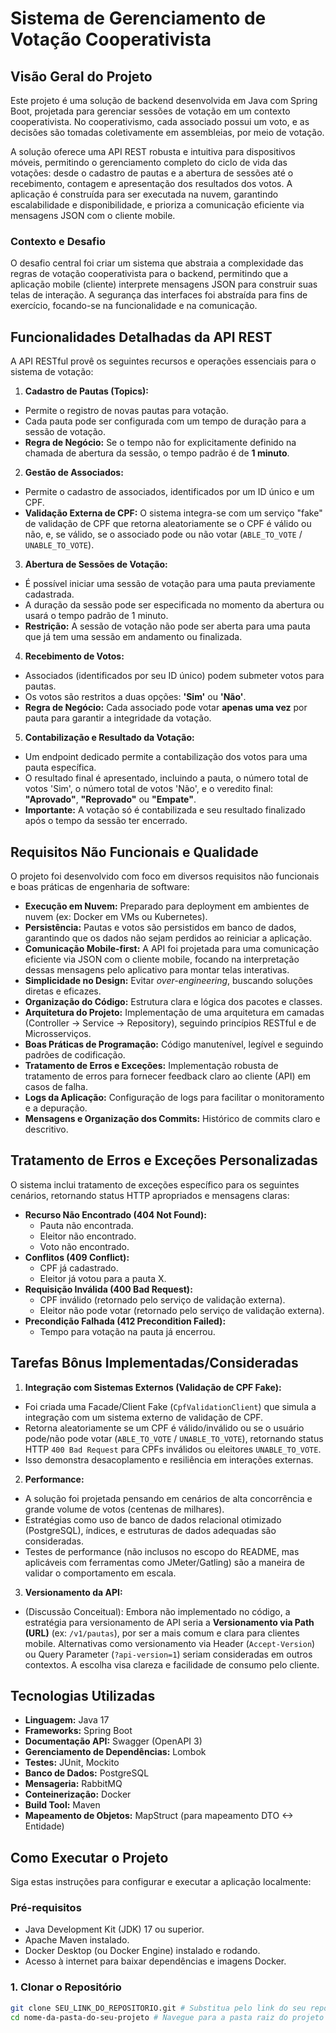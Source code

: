 # Sistema de Gerenciamento de Votação Cooperativista

## Visão Geral do Projeto

Este projeto é uma solução de backend desenvolvida em Java com Spring Boot, projetada para gerenciar sessões de votação em um contexto cooperativista. No cooperativismo, cada associado possui um voto, e as decisões são tomadas coletivamente em assembleias, por meio de votação.

A solução oferece uma API REST robusta e intuitiva para dispositivos móveis, permitindo o gerenciamento completo do ciclo de vida das votações: desde o cadastro de pautas e a abertura de sessões até o recebimento, contagem e apresentação dos resultados dos votos. A aplicação é construída para ser executada na nuvem, garantindo escalabilidade e disponibilidade, e prioriza a comunicação eficiente via mensagens JSON com o cliente mobile.

### Contexto e Desafio

O desafio central foi criar um sistema que abstraia a complexidade das regras de votação cooperativista para o backend, permitindo que a aplicação mobile (cliente) interprete mensagens JSON para construir suas telas de interação. A segurança das interfaces foi abstraída para fins de exercício, focando-se na funcionalidade e na comunicação.

## Funcionalidades Detalhadas da API REST

A API RESTful provê os seguintes recursos e operações essenciais para o sistema de votação:

1.  **Cadastro de Pautas (Topics):**
  * Permite o registro de novas pautas para votação.
  * Cada pauta pode ser configurada com um tempo de duração para a sessão de votação.
  * **Regra de Negócio:** Se o tempo não for explicitamente definido na chamada de abertura da sessão, o tempo padrão é de **1 minuto**.

2.  **Gestão de Associados:**
  * Permite o cadastro de associados, identificados por um ID único e um CPF.
  * **Validação Externa de CPF:** O sistema integra-se com um serviço "fake" de validação de CPF que retorna aleatoriamente se o CPF é válido ou não, e, se válido, se o associado pode ou não votar (`ABLE_TO_VOTE` / `UNABLE_TO_VOTE`).

3.  **Abertura de Sessões de Votação:**
  * É possível iniciar uma sessão de votação para uma pauta previamente cadastrada.
  * A duração da sessão pode ser especificada no momento da abertura ou usará o tempo padrão de 1 minuto.
  * **Restrição:** A sessão de votação não pode ser aberta para uma pauta que já tem uma sessão em andamento ou finalizada.

4.  **Recebimento de Votos:**
  * Associados (identificados por seu ID único) podem submeter votos para pautas.
  * Os votos são restritos a duas opções: **'Sim'** ou **'Não'**.
  * **Regra de Negócio:** Cada associado pode votar **apenas uma vez** por pauta para garantir a integridade da votação.

5.  **Contabilização e Resultado da Votação:**
  * Um endpoint dedicado permite a contabilização dos votos para uma pauta específica.
  * O resultado final é apresentado, incluindo a pauta, o número total de votos 'Sim', o número total de votos 'Não', e o veredito final: **"Aprovado"**, **"Reprovado"** ou **"Empate"**.
  * **Importante:** A votação só é contabilizada e seu resultado finalizado após o tempo da sessão ter encerrado.

## Requisitos Não Funcionais e Qualidade

O projeto foi desenvolvido com foco em diversos requisitos não funcionais e boas práticas de engenharia de software:

* **Execução em Nuvem:** Preparado para deployment em ambientes de nuvem (ex: Docker em VMs ou Kubernetes).
* **Persistência:** Pautas e votos são persistidos em banco de dados, garantindo que os dados não sejam perdidos ao reiniciar a aplicação.
* **Comunicação Mobile-first:** A API foi projetada para uma comunicação eficiente via JSON com o cliente mobile, focando na interpretação dessas mensagens pelo aplicativo para montar telas interativas.
* **Simplicidade no Design:** Evitar *over-engineering*, buscando soluções diretas e eficazes.
* **Organização do Código:** Estrutura clara e lógica dos pacotes e classes.
* **Arquitetura do Projeto:** Implementação de uma arquitetura em camadas (Controller -> Service -> Repository), seguindo princípios RESTful e de Microsserviços.
* **Boas Práticas de Programação:** Código manutenível, legível e seguindo padrões de codificação.
* **Tratamento de Erros e Exceções:** Implementação robusta de tratamento de erros para fornecer feedback claro ao cliente (API) em casos de falha.
* **Logs da Aplicação:** Configuração de logs para facilitar o monitoramento e a depuração.
* **Mensagens e Organização dos Commits:** Histórico de commits claro e descritivo.

## Tratamento de Erros e Exceções Personalizadas

O sistema inclui tratamento de exceções específico para os seguintes cenários, retornando status HTTP apropriados e mensagens claras:

* **Recurso Não Encontrado (404 Not Found):**
  * Pauta não encontrada.
  * Eleitor não encontrado.
  * Voto não encontrado.
* **Conflitos (409 Conflict):**
  * CPF já cadastrado.
  * Eleitor já votou para a pauta X.
* **Requisição Inválida (400 Bad Request):**
  * CPF inválido (retornado pelo serviço de validação externa).
  * Eleitor não pode votar (retornado pelo serviço de validação externa).
* **Precondição Falhada (412 Precondition Failed):**
  * Tempo para votação na pauta já encerrou.

## Tarefas Bônus Implementadas/Consideradas

1.  **Integração com Sistemas Externos (Validação de CPF Fake):**
  * Foi criada uma Facade/Client Fake (`CpfValidationClient`) que simula a integração com um sistema externo de validação de CPF.
  * Retorna aleatoriamente se um CPF é válido/inválido ou se o usuário pode/não pode votar (`ABLE_TO_VOTE` / `UNABLE_TO_VOTE`), retornando status HTTP `400 Bad Request` para CPFs inválidos ou eleitores `UNABLE_TO_VOTE`.
  * Isso demonstra desacoplamento e resiliência em interações externas.

2.  **Performance:**
  * A solução foi projetada pensando em cenários de alta concorrência e grande volume de votos (centenas de milhares).
  * Estratégias como uso de banco de dados relacional otimizado (PostgreSQL), índices, e estruturas de dados adequadas são consideradas.
  * Testes de performance (não inclusos no escopo do README, mas aplicáveis com ferramentas como JMeter/Gatling) são a maneira de validar o comportamento em escala.

3.  **Versionamento da API:**
  * (Discussão Conceitual): Embora não implementado no código, a estratégia para versionamento de API seria a **Versionamento via Path (URL)** (ex: `/v1/pautas`), por ser a mais comum e clara para clientes mobile. Alternativas como versionamento via Header (`Accept-Version`) ou Query Parameter (`?api-version=1`) seriam consideradas em outros contextos. A escolha visa clareza e facilidade de consumo pelo cliente.

## Tecnologias Utilizadas

* **Linguagem:** Java 17
* **Frameworks:** Spring Boot
* **Documentação API:** Swagger (OpenAPI 3)
* **Gerenciamento de Dependências:** Lombok
* **Testes:** JUnit, Mockito
* **Banco de Dados:** PostgreSQL
* **Mensageria:** RabbitMQ
* **Conteinerização:** Docker
* **Build Tool:** Maven
* **Mapeamento de Objetos:** MapStruct (para mapeamento DTO <-> Entidade)

## Como Executar o Projeto

Siga estas instruções para configurar e executar a aplicação localmente:

### Pré-requisitos

* Java Development Kit (JDK) 17 ou superior.
* Apache Maven instalado.
* Docker Desktop (ou Docker Engine) instalado e rodando.
* Acesso à internet para baixar dependências e imagens Docker.

### 1. Clonar o Repositório

```bash
git clone SEU_LINK_DO_REPOSITORIO.git # Substitua pelo link do seu repositório clonado
cd nome-da-pasta-do-seu-projeto # Navegue para a pasta raiz do projeto